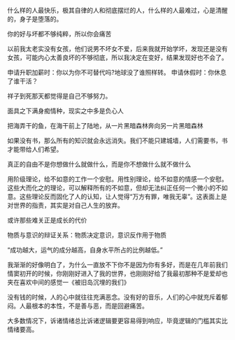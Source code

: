 什么样的人最快乐，极其自律的人和彻底摆烂的人，什么样的人最难过，心是清醒的，身子是堕落的。

你的好与坏都不够纯粹，所以你会痛苦

以前我太老实没有女孩，他们说男不坏女不爱，后来我就开始学坏，发现还是没有女孩，可能内心太善良坏的不够彻底，所以我决定在变好，结果发现好也不会了。

申请升职加薪时：你以为你不可替代吗?地球没了谁照样转。 申请休假时：你休息了谁干活？

祥子到死那天都觉得是自己不够努力。

面具之下满身痴情种，现实之中多是负心人

把海弄干的鱼，在海干前上了陆地，从一片黑暗森林奔向另一片黑暗森林

如果没有书，那么所有的知识就会永远消失。我们不能只建城墙，人们需要书，书才能带给人们希望。

真正的自由不是你想做什么就做什么，而是你不想做什么就不做什么

用阶级理论，给不如意的工作一个安慰。用性别理论，给不如意的情感一个安慰。这些大而化之的理论，可以解释所有的不如意，但却无法纠正任何一个微小的不如意。这些理论反而固化了人的认知，让人觉得“万方有罪，唯我无辜”。这表面上是对世界的指责，其实是对自己人生的放弃。

或许那些难关正是成长的代价

物质与意识的辩证关系：物质决定意识，意识反作用于物质

“成功越大，运气的成分越高，自身水平所占的比例越低。”

我渐渐的好像明白了，为什么一直放不下你不是因为你有多好，而是在几年前我们情窦初开的时候，你刚刚好进入了我的世界，也刚刚好给了我最初那种不是爱却也夹在喜欢中间的感觉一《被旧岛沉埋的我们》 

没有钱的时候，人的心中就往往充满恶念。没有好的音乐，人们的心中就充斥着郁闷。人最根本的本性，不是善与恶，而是回避痛苦。

大多数情况下，诉诸情绪总比诉诸逻辑要更容易得到响应，毕竟逻辑的门槛其实比情绪要高。
